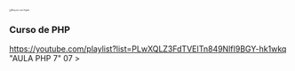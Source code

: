 <img src="https://blog.justdigital.com.br/wp-content/uploads/2018/10/PHP-LINGUAGEM.jpg" alt="Blog da Just Digital" style="zoom:25%;" />

### Curso de PHP

https://youtube.com/playlist?list=PLwXQLZ3FdTVEITn849NlfI9BGY-hk1wkq "AULA PHP 7" 07  >
